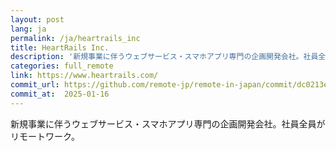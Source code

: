 ```yaml
---
layout: post
lang: ja
permalink: /ja/heartrails_inc
title: HeartRails Inc.
description: '新規事業に伴うウェブサービス・スマホアプリ専門の企画開発会社。社員全員がリモートワーク。'
categories: full_remote
link: https://www.heartrails.com/
commit_url: https://github.com/remote-jp/remote-in-japan/commit/dc0213e5d3bf547e1dd7b4da3b612a689016ef3e
commit_at:  2025-01-16
---
```


<p>新規事業に伴うウェブサービス・スマホアプリ専門の企画開発会社。社員全員がリモートワーク。</p>
